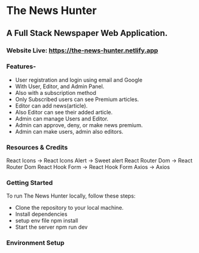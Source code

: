 # The News Hunter
## A Full Stack Newspaper Web Application.
### Website Live: https://the-news-hunter.netlify.app

### Features-
- User registration and login using email and Google
- With User, Editor, and Admin Panel.
- Also with a subscription method 
- Only Subscribed users can see Premium articles.
- Editor can add news(article).
- Also Editor can see their added article.
- Admin can manage Users and Editor.
- Admin can approve, deny, or make news premium.
- Admin can make users, admin also editors.

### Resources & Credits
React Icons -> React Icons Alert -> Sweet alert React Router Dom -> React Router Dom React Hook Form -> React Hook Form Axios -> Axios

### Getting Started
To run The News Hunter locally, follow these steps:
- Clone the repository to your local machine.
- Install dependencies
- setup env file
     npm install
- Start the server
     npm run dev

### Environment Setup
